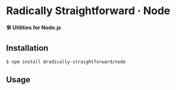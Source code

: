 # Radically Straightforward · Node

**🛠️ Utilities for Node.js**

## Installation

```console
$ npm install @radically-straightforward/node
```

## Usage
